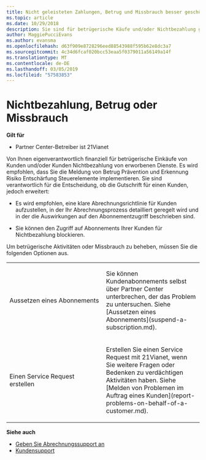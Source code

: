 ```yaml
---
title: Nicht geleisteten Zahlungen, Betrug und Missbrauch besser geschützt (Partner Center im Betrieb über 21Vianet)
ms.topic: article
ms.date: 10/29/2018
description: Sie sind für betrügerische Käufe und/oder Nichtbezahlung gekaufter Dienste durch Ihre Kunden finanziell verantwortlich. Daher empfehlen wir Ihnen, entsprechende Maßnahmen zur Verhinderung von Betrug und Erkennung von Betrugsrisiken zu treffen.
author: MaggiePucciEvans
ms.author: evansma
ms.openlocfilehash: d63f909e8728296eed88543988f595b62e8dc3a7
ms.sourcegitcommit: 4c34d6fcaf020bcc53eaa5f0379011a56149a14f
ms.translationtype: MT
ms.contentlocale: de-DE
ms.lasthandoff: 03/05/2019
ms.locfileid: "57583853"
---
```

# <a name="non-payment-fraud-or-misuse"></a>Nichtbezahlung, Betrug oder Missbrauch

**Gilt für**

-   Partner Center-Betreiber ist 21Vianet

Von Ihnen eigenverantwortlich finanziell für betrügerische Einkäufe von Kunden und/oder Kunden Nichtbezahlung von erworbenen Dienste. Es wird empfohlen, dass Sie die Meldung von Betrug Prävention und Erkennung Risiko Entschärfung Steuerelemente implementieren. Sie sind verantwortlich für die Entscheidung, ob die Gutschrift für einen Kunden, jedoch erweitert:

-   Es wird empfohlen, eine klare Abrechnungsrichtlinie für Kunden aufzustellen, in der Ihr Abrechnungsprozess detailliert geregelt wird und in der die Auswirkungen auf den Abonnementzugriff beschrieben sind.

-   Sie können den Zugriff auf Abonnements Ihrer Kunden für Nichtbezahlung blockieren.


Um betrügerische Aktivitäten oder Missbrauch zu beheben, müssen Sie die folgenden Optionen aus.

<table>
<colgroup>
<col width="50%" />
<col width="50%" />
</colgroup>
<tbody>
<tr class="odd">
<td>Aussetzen eines Abonnements</td>
<td><p>Sie können Kundenabonnements selbst über Partner Center unterbrechen, der das Problem zu untersuchen. Siehe [Aussetzen eines Abonnements](suspend-a-subscription.md).</p></td>
</tr>
<tr class="even">
<td>Einen Service Request erstellen</td>
<td><p>Erstellen Sie einen Service Request mit 21Vianet, wenn Sie weitere Fragen oder Bedenken zu verdächtigen Aktivitäten haben. Siehe [Melden von Problemen im Auftrag eines Kunden](report-problems-on-behalf-of-a-customer.md).</p></td>
</tr>
</tbody>
</table>

**Siehe auch**

-   [Geben Sie Abrechnungssupport an](provide-billing-support.md)
-   [Kundensupport](customer-support.md) 

 




